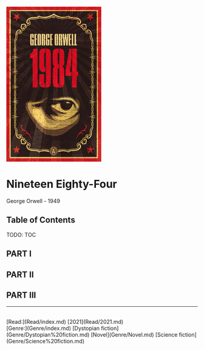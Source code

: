 
![Cover](./assets/nineteen-eighty-four.jpg)

# Nineteen Eighty-Four

George Orwell - 1949

## Table of Contents

TODO: TOC

## PART I

## PART II

## PART III

<hr/><br/>[Read:](Read/index.md) [2021](Read/2021.md)<br/>[Genre:](Genre/index.md) [Dystopian fiction](Genre/Dystopian%20fiction.md) [Novel](Genre/Novel.md) [Science fiction](Genre/Science%20fiction.md)